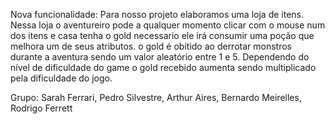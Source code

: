 Nova funcionalidade: Para nosso projeto elaboramos uma loja de itens. Nessa loja o aventureiro pode a qualquer momento clicar com o mouse num dos itens e casa tenha o gold necessario ele irá consumir uma poção que melhora um de seus atributos. o gold é obitido ao derrotar monstros durante a aventura sendo um valor aleatório entre 1 e 5. Dependendo do nível de dificuldade do game o gold recebido aumenta sendo multiplicado pela dificuldade do jogo.

Grupo: Sarah Ferrari, Pedro Silvestre, Arthur Aires, Bernardo Meirelles, Rodrigo Ferrett
